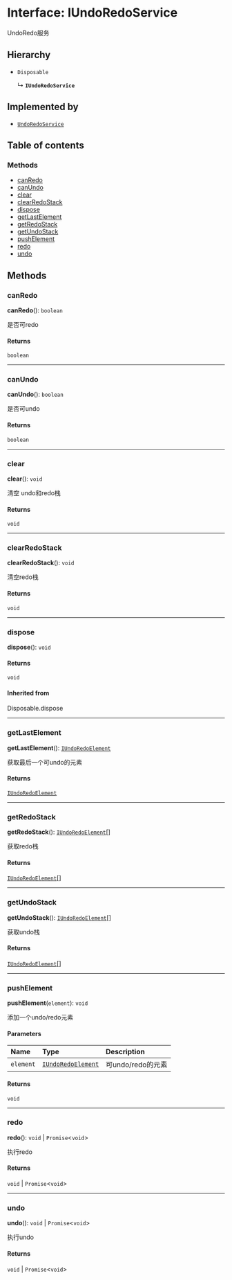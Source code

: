 # Interface: IUndoRedoService

UndoRedo服务

## Hierarchy

* `Disposable`

  ↳ **`IUndoRedoService`**

## Implemented by

* [`UndoRedoService`](/auto-docs/history/classes/UndoRedoService.md)

## Table of contents

### Methods

* [canRedo](/auto-docs/history/interfaces/IUndoRedoService.md#canredo)
* [canUndo](/auto-docs/history/interfaces/IUndoRedoService.md#canundo)
* [clear](/auto-docs/history/interfaces/IUndoRedoService.md#clear)
* [clearRedoStack](/auto-docs/history/interfaces/IUndoRedoService.md#clearredostack)
* [dispose](/auto-docs/history/interfaces/IUndoRedoService.md#dispose)
* [getLastElement](/auto-docs/history/interfaces/IUndoRedoService.md#getlastelement)
* [getRedoStack](/auto-docs/history/interfaces/IUndoRedoService.md#getredostack)
* [getUndoStack](/auto-docs/history/interfaces/IUndoRedoService.md#getundostack)
* [pushElement](/auto-docs/history/interfaces/IUndoRedoService.md#pushelement)
* [redo](/auto-docs/history/interfaces/IUndoRedoService.md#redo)
* [undo](/auto-docs/history/interfaces/IUndoRedoService.md#undo)

## Methods

### canRedo

**canRedo**(): `boolean`

是否可redo

#### Returns

`boolean`

***

### canUndo

**canUndo**(): `boolean`

是否可undo

#### Returns

`boolean`

***

### clear

**clear**(): `void`

清空 undo和redo栈

#### Returns

`void`

***

### clearRedoStack

**clearRedoStack**(): `void`

清空redo栈

#### Returns

`void`

***

### dispose

**dispose**(): `void`

#### Returns

`void`

#### Inherited from

Disposable.dispose

***

### getLastElement

**getLastElement**(): [`IUndoRedoElement`](/auto-docs/history/interfaces/IUndoRedoElement.md)

获取最后一个可undo的元素

#### Returns

[`IUndoRedoElement`](/auto-docs/history/interfaces/IUndoRedoElement.md)

***

### getRedoStack

**getRedoStack**(): [`IUndoRedoElement`](/auto-docs/history/interfaces/IUndoRedoElement.md)\[]

获取redo栈

#### Returns

[`IUndoRedoElement`](/auto-docs/history/interfaces/IUndoRedoElement.md)\[]

***

### getUndoStack

**getUndoStack**(): [`IUndoRedoElement`](/auto-docs/history/interfaces/IUndoRedoElement.md)\[]

获取undo栈

#### Returns

[`IUndoRedoElement`](/auto-docs/history/interfaces/IUndoRedoElement.md)\[]

***

### pushElement

**pushElement**(`element`): `void`

添加一个undo/redo元素

#### Parameters

| Name | Type | Description |
| :------ | :------ | :------ |
| `element` | [`IUndoRedoElement`](/auto-docs/history/interfaces/IUndoRedoElement.md) | 可undo/redo的元素 |

#### Returns

`void`

***

### redo

**redo**(): `void` | `Promise`<`void`>

执行redo

#### Returns

`void` | `Promise`<`void`>

***

### undo

**undo**(): `void` | `Promise`<`void`>

执行undo

#### Returns

`void` | `Promise`<`void`>
